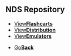 ## NDS Repository
<threebutton>
<ul>
            <li><a href="">View<strong>Flashcarts</strong></a></li>
            <li><a href="./distributions">View<strong>Distribution</strong></a></li>
            <li><a href="">View<strong>Emulators</strong></a></li>
          </ul>
</threebutton>
<onebutton>
<ul>
            <li><a href="../">Go<strong>Back</strong></a></li>
          </ul>
</onebutton>

